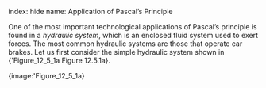 index: hide
name:     Application of Pascal’s Principle

One of the most important technological applications of Pascal’s principle is found in a  *hydraulic system*, which is an enclosed fluid system used to exert forces. The most common hydraulic systems are those that operate car brakes. Let us first consider the simple hydraulic system shown in {'Figure_12_5_1a Figure 12.5.1a}.


{image:'Figure_12_5_1a}
        
